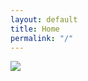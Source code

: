 ```yaml
---
layout: default
title: Home
permalink: "/"
---
```


<div class="py-2">
  <image src="/baby-steps/assets/images/production.jpg" />
</div>

<!-- <script>
    window.location.href = "/baby-steps/routine";
</script> -->
